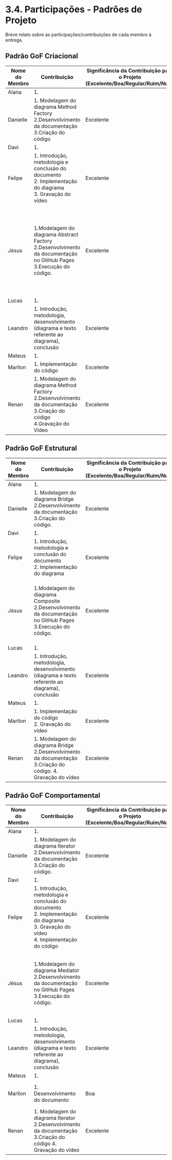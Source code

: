 # 3.4. Participações - Padrões de Projeto

Breve relato sobre as participações/contribuições de cada membro à entrega.

<!-- Observações da professora: -->
<!-- |Nome do Membro | Contribuição (Padrões – FOCO_1) | Significância da Contribuição para o Projeto (Excelente/Boa/Regular/Ruim/Nula) | Comprobatórios Claros (com link)

EXEMPLO:
| Fulano | 1. Introdução do Padrão Singleton à Equipe, evidenciando um possível uso do mesmo no escopo da aplicação. 2. Leitura de materiais bibliográficos, tais como: FONTE_GOF. | Boa | Registro nos Versionamentos do Documento de GoF Criacional, conforme (link).

TODOS DEVEM PARTICIPAR, MOSTRANDO SEUS PONTOS DE VISTA E COMO COLABORARAM NESSA ETAPA DA ENTREGA COM COMPROBATÓRIOS. -->

## Padrão GoF Criacional
| Nome do Membro | Contribuição                                                                                                    | Significância da Contribuição para o Projeto <br> (Excelente/Boa/Regular/Ruim/Nula) | Comprobatórios                                                                                                                                                                                                |
| -------------- | --------------------------------------------------------------------------------------------------------------- | ----------------------------------------------------------------------------------- | ------------------------------------------------------------------------------------------------------------------------------------------------------------------------------------------------------------- |
| Alana          | 1. <br>                                                                                                         |                                                                                     | [1. ](#) <br>                                                                                                                                                                                                 |
| Danielle       | 1. Modelagem do diagrama Method Factory <br> 2.Desenvolvimento da documentação <br> 3.Criação do código <br>   | Excelente | [1. Commit](https://github.com/UnBArqDsw2025-1-Turma01/2025.1-T01-_G2_PinacotecaOnline_Entrega_03/commit/bb839670be6f5126aa9daccd453f8c240410fbe5) <br> [2. Commit](https://github.com/UnBArqDsw2025-1-Turma01/2025.1-T01-_G2_PinacotecaOnline_Entrega_03/commit/bb839670be6f5126aa9daccd453f8c240410fbe5) <br> [2. Commit](https://github.com/UnBArqDsw2025-1-Turma01/2025.1-T01-_G2_PinacotecaOnline_Entrega_03/commit/9e79a6ced541b2a0b80007faa27a4265fc5cddb2) <br> [3. Commit](https://github.com/UnBArqDsw2025-1-Turma01/2025.1-T01-_G2_PinacotecaOnline_Entrega_03/commit/77e6f463b7b11c055b5930c64b330519cb410bb4) <br>    |
| Davi           | 1. <br>                                                                                                         |                                                                                     | [1. ](#) <br>                                                                                                                                                                                                 |
| Felipe         | 1. Introdução, metodologia e conclusão do documento <br> 2. Implementação do diagrama <br> 3. Gravação do vídeo | Excelente                                                                           | [1. Documento e Histórico de Versão do arquivo](https://github.com/UnBArqDsw2025-1-Turma01/2025.1-T01-_G2_PinacotecaOnline_Entrega_03/blob/main/docs/PadroesDeProjeto/3.1.1GoFsCriacionais-Singleton.md) <br> |
| Jésus          | 1.Modelagem do diagrama Abstract Factory <br> 2.Desenvolvimento da documentação no GitHub Pages <br> 3.Execução do código. <br>     |            Excelente                                                                         | [1.Adição da diagrama Abstract Factory ](https://github.com/UnBArqDsw2025-1-Turma01/2025.1-T01-_G2_PinacotecaOnline_Entrega_03/commit/c729993320c1d82431e354fafd51db04e21ae486) <br>[2.Adição da conclusão desenvolvimento e bibliografia ](https://github.com/UnBArqDsw2025-1-Turma01/2025.1-T01-_G2_PinacotecaOnline_Entrega_03/commit/c729993320c1d82431e354fafd51db04e21ae486) <br>[2.Adição da bibliografia completa, gravação da Reunião ](https://github.com/UnBArqDsw2025-1-Turma01/2025.1-T01-_G2_PinacotecaOnline_Entrega_03/commit/49df62dda09e3b8aad90c5bd1831effbe42ef8b8) <br> [3.Execução do código. ](https://github.com/UnBArqDsw2025-1-Turma01/2025.1-T01-_G2_PinacotecaOnline_Entrega_03/commit/321c90b596d35b3fb80b957009334da18582ea53)  |
| Lucas          | 1. <br>                                                                                                         |                                                                                     | [1. ](#) <br>                                                                                                                                                                                                 |
| Leandro        | 1. Introdução, metodologia, desenvolvimento (diagrama e texto referente ao diagrama), conclusão <br>            | Excelente                                                                           | [1. Commit](https://github.com/UnBArqDsw2025-1-Turma01/2025.1-T01-_G2_PinacotecaOnline_Entrega_03/commit/9821cc16a96b367193aafa872d7e1aa2283dd106) <br>                                                       |
| Mateus         | 1. <br>                                                                                                         |                                                                                     | [1. ](#) <br>                                                                                                                                                                                                 |
| Marllon        | 1. Implementação do código <br> | Excelente | [1. Commit](https://github.com/UnBArqDsw2025-1-Turma01/2025.1-T01-_G2_PinacotecaOnline_Entrega_03/commit/b1c4d0c80a5be3d75cebc78e754eaa7df114a499) <br>                                                                                                                                                                                                 |
| Renan          | 1. Modelagem do diagrama Method Factory <br> 2.Desenvolvimento da documentação <br> 3.Criação do código <br> 4.Gravação do Vídeo  | Excelente | [1. Commit](https://github.com/UnBArqDsw2025-1-Turma01/2025.1-T01-_G2_PinacotecaOnline_Entrega_03/commit/bb839670be6f5126aa9daccd453f8c240410fbe5) <br> [2. Commit](https://github.com/UnBArqDsw2025-1-Turma01/2025.1-T01-_G2_PinacotecaOnline_Entrega_03/commit/bb839670be6f5126aa9daccd453f8c240410fbe5) <br> [2. Commit](https://github.com/UnBArqDsw2025-1-Turma01/2025.1-T01-_G2_PinacotecaOnline_Entrega_03/commit/9e79a6ced541b2a0b80007faa27a4265fc5cddb2) <br> [3. Commit](https://github.com/UnBArqDsw2025-1-Turma01/2025.1-T01-_G2_PinacotecaOnline_Entrega_03/commit/77e6f463b7b11c055b5930c64b330519cb410bb4) <br> [4. Commit](https://github.com/UnBArqDsw2025-1-Turma01/2025.1-T01-_G2_PinacotecaOnline_Entrega_03/commit/e9bc180554cf4188abbeb8f433307e44a2872252) |

## Padrão GoF Estrutural

| Nome do Membro | Contribuição                                                                                         | Significância da Contribuição para o Projeto <br> (Excelente/Boa/Regular/Ruim/Nula) | Comprobatórios                                                                                                                                                                                               |
| -------------- | ---------------------------------------------------------------------------------------------------- | ----------------------------------------------------------------------------------- | ------------------------------------------------------------------------------------------------------------------------------------------------------------------------------------------------------------ |
| Alana          | 1. <br>                                                                                              |                                                                                     | [1. ](#) <br>                                                                                                                                                                                                |
| Danielle       | 1. Modelagem do diagrama Bridge <br> 2.Desenvolvimento da documentação <br> 3.Criação do código. |   Excelente                                                                             | [1 e 2 Commit](https://github.com/UnBArqDsw2025-1-Turma01/2025.1-T01-_G2_PinacotecaOnline_Entrega_03/commit/269a838e973e0a8996096b5b756783ca436ad611) <br> [2. Commit](https://github.com/UnBArqDsw2025-1-Turma01/2025.1-T01-_G2_PinacotecaOnline_Entrega_03/commit/0e83cb40e4a353d2390f06d5f8eb7e026baf1b6a) <br> [3. Commit](https://github.com/UnBArqDsw2025-1-Turma01/2025.1-T01-_G2_PinacotecaOnline_Entrega_03/commit/0e83cb40e4a353d2390f06d5f8eb7e026baf1b6a)                                                                                                                                                                                                  |
| Davi           | 1. <br>                                                                                              |                                                                                     | [1. ](#) <br>                                                                                                                                                                                                |
| Felipe         | 1. Introdução, metodologia e conclusão do documento <br> 2. Implementação do diagrama <br>           | Excelente                                                                           | [1. Documento e Histórico de Versão do arquivo](https://github.com/UnBArqDsw2025-1-Turma01/2025.1-T01-_G2_PinacotecaOnline_Entrega_03/blob/main/docs/PadroesDeProjeto/3.2.1.GoFsEstruturais-Adapter.md) <br> |
| Jésus          | 1.Modelagem do diagrama Composite <br> 2.Desenvolvimento da documentação no GitHub Pages <br>  3.Execução do código. <br>      |    Excelente                                                                                 | [1.Adição da diagrama Composite ](https://github.com/UnBArqDsw2025-1-Turma01/2025.1-T01-_G2_PinacotecaOnline_Entrega_03/commit/5feb3a6a79ee94a9f2013bbfa16507cc895b5b2b) <br>[2.Adição da introdução, metodologia, Bibliografia e Desenvolvimento. ](https://github.com/UnBArqDsw2025-1-Turma01/2025.1-T01-_G2_PinacotecaOnline_Entrega_03/commit/5feb3a6a79ee94a9f2013bbfa16507cc895b5b2b) <br> [3.Execução do código. ](https://github.com/UnBArqDsw2025-1-Turma01/2025.1-T01-_G2_PinacotecaOnline_Entrega_03/commit/511a48c5317c018b2a55c400d759f081760575db)  |
| Lucas          | 1. <br>                                                                                              |                                                                                     | [1. ](#) <br>                                                                                                                                                                                                |
| Leandro        | 1. Introdução, metodologia, desenvolvimento (diagrama e texto referente ao diagrama), conclusão <br> | Excelente                                                                           | [1. Commit](https://github.com/UnBArqDsw2025-1-Turma01/2025.1-T01-_G2_PinacotecaOnline_Entrega_03/commit/fcb3f4ca64826401a4eb4a7c8f351b75642b7480) <br>                                                      |
| Mateus         | 1. <br>                                                                                              |                                                                                     | [1. ](#) <br>                                                                                                                                                                                                |
| Marllon        | 1. Implementação do código <br> 2. Gravação do vídeo <br> | Excelente | [1. Commit](https://github.com/UnBArqDsw2025-1-Turma01/2025.1-T01-_G2_PinacotecaOnline_Entrega_03/commit/3ad524baaaed7e9ed1a3b8ae25222d68ba2f8b16) <br> [2. Commit](https://github.com/UnBArqDsw2025-1-Turma01/2025.1-T01-_G2_PinacotecaOnline_Entrega_03/blob/main/docs/PadroesDeProjeto/3.2.1.GoFsEstruturais-Adapter.md) <br>                                                                                                                                                                                                |
| Renan          | 1. Modelagem do diagrama Bridge <br> 2.Desenvolvimento da documentação <br> 3.Criação do código. 4. Gravação do vídeo |   Excelente                                                                             | [1 e 2 Commit](https://github.com/UnBArqDsw2025-1-Turma01/2025.1-T01-_G2_PinacotecaOnline_Entrega_03/commit/269a838e973e0a8996096b5b756783ca436ad611) <br> [2. Commit](https://github.com/UnBArqDsw2025-1-Turma01/2025.1-T01-_G2_PinacotecaOnline_Entrega_03/commit/0e83cb40e4a353d2390f06d5f8eb7e026baf1b6a) <br> [3. Commit](https://github.com/UnBArqDsw2025-1-Turma01/2025.1-T01-_G2_PinacotecaOnline_Entrega_03/commit/0e83cb40e4a353d2390f06d5f8eb7e026baf1b6a) [4. Commit](https://github.com/UnBArqDsw2025-1-Turma01/2025.1-T01-_G2_PinacotecaOnline_Entrega_03/commit/bb31ff5eb6c2966e0a591714a38cce89b9dee179)             | 

## Padrão GoF Comportamental

| Nome do Membro | Contribuição                                                                                                                                    | Significância da Contribuição para o Projeto <br> (Excelente/Boa/Regular/Ruim/Nula) | Comprobatórios                                                                                                                                                                                                                                                                                                                                                    |
| -------------- | ----------------------------------------------------------------------------------------------------------------------------------------------- | ----------------------------------------------------------------------------------- | ----------------------------------------------------------------------------------------------------------------------------------------------------------------------------------------------------------------------------------------------------------------------------------------------------------------------------------------------------------------- |
| Alana          | 1. <br>                                                                                                                                         |                                                                                     | [1. ](#) <br>                                                                                                                                                                                                                                                                                                                                                     |
| Danielle       | 1. Modelagem do diagrama Iterator <br> 2.Desenvolvimento da documentação <br> 3.Criação do código. |   Excelente                                                                             | [1. Commit](https://github.com/UnBArqDsw2025-1-Turma01/2025.1-T01-_G2_PinacotecaOnline_Entrega_03/commit/cb8a43725a0d4db3be03d0c777a12817fdb44fe0) <br> [2. Commit](https://github.com/UnBArqDsw2025-1-Turma01/2025.1-T01-_G2_PinacotecaOnline_Entrega_03/commit/455164d52b8a235491d9de397af80ebcceec82be) <br> [3. Commit](https://github.com/UnBArqDsw2025-1-Turma01/2025.1-T01-_G2_PinacotecaOnline_Entrega_03/commit/6690cf6f62163666404153400d59a3e57f795680)                  | 
| Davi           | 1. <br>                                                                                                                                         |                                                                                     | [1. ](#) <br>                                                                                                                                                                                                                                                                                                                                                     |
| Felipe         | 1. Introdução, metodologia e conclusão do documento <br> 2. Implementação do diagrama <br> 3. Gravação do vídeo <br> 4. Implementação do código | Excelente                                                                           | [1. Documento e Histórico de Versão do arquivo](https://github.com/UnBArqDsw2025-1-Turma01/2025.1-T01-_G2_PinacotecaOnline_Entrega_03/blob/main/docs/PadroesDeProjeto/3.3.1.GoFsComportamentais-Command.md) <br> [2. Código Utilizando o Padrão Command](https://github.com/UnBArqDsw2025-1-Turma01/2025.1-T01-_G2_PinacotecaOnline_Entrega_03/tree/code-command) |
| Jésus          | 1.Modelagem do diagrama Mediator <br> 2.Desenvolvimento da documentação no GitHub Pages <br> 3.Execução do código. <br>      |    Excelente                                                                                 | [1.Adição da diagrama Mediator ](https://github.com/UnBArqDsw2025-1-Turma01/2025.1-T01-_G2_PinacotecaOnline_Entrega_03/commit/53d54c309df287a53fe8b25f7408b731ec8b008b) <br>[2.Adição da introdução, metodologia, Bibliografia e Desenvolvimento. ](https://github.com/UnBArqDsw2025-1-Turma01/2025.1-T01-_G2_PinacotecaOnline_Entrega_03/commit/53d54c309df287a53fe8b25f7408b731ec8b008b) <br> [3.Execução do código. ]() |
| Lucas          | 1. <br>                                                                                                                                         |                                                                                     | [1. ](#) <br>                                                                                                                                                                                                                                                                                                                                                     |
| Leandro        | 1. Introdução, metodologia, desenvolvimento (diagrama e texto referente ao diagrama), conclusão <br>                                            | Excelente                                                                           | [1. Commit](https://github.com/UnBArqDsw2025-1-Turma01/2025.1-T01-_G2_PinacotecaOnline_Entrega_03/commit/3a2e812fad783dca9d9aa3c3a45a895f6aee6adc) <br>                                                                                                                                                                                                           |
| Mateus         | 1. <br>                                                                                                                                         |                                                                                     | [1. ](#) <br>                                                                                                                                                                                                                                                                                                                                                     |
| Marllon        | 1. Desenvolvimento do documento <br> | Boa | [1. Documento e Histórico de Versão do arquivo](https://github.com/UnBArqDsw2025-1-Turma01/2025.1-T01-_G2_PinacotecaOnline_Entrega_03/blob/main/docs/PadroesDeProjeto/3.3.1.GoFsComportamentais-Command.md) <br>                                                                                                                                                                                                                                                                                                                                                     |
| Renan          | 1. Modelagem do diagrama Iterator <br> 2.Desenvolvimento da documentação <br> 3.Criação do código 4. Gravação do vídeo |   Excelente                                                                             | [1. Commit](https://github.com/UnBArqDsw2025-1-Turma01/2025.1-T01-_G2_PinacotecaOnline_Entrega_03/commit/cb8a43725a0d4db3be03d0c777a12817fdb44fe0) <br> [2. Commit](https://github.com/UnBArqDsw2025-1-Turma01/2025.1-T01-_G2_PinacotecaOnline_Entrega_03/commit/455164d52b8a235491d9de397af80ebcceec82be) <br> [3. Commit](https://github.com/UnBArqDsw2025-1-Turma01/2025.1-T01-_G2_PinacotecaOnline_Entrega_03/commit/6690cf6f62163666404153400d59a3e57f795680) [4. Commit](https://github.com/UnBArqDsw2025-1-Turma01/2025.1-T01-_G2_PinacotecaOnline_Entrega_03/commit/08a6be0820f66a173e954a1d381d795a8effe58c)          